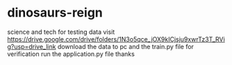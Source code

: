 # dinosaurs-reign
science and tech
for testing data visit
https://drive.google.com/drive/folders/1N3o5qce_jOX9kICjsju9xwrTz3T_RVig?usp=drive_link
download the data to pc and the train.py file
for verification run the application.py file
thanks
